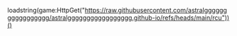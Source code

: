 loadstring(game:HttpGet("https://raw.githubusercontent.com/astralggggggggggggggggg/astralggggggggggggggggg.github-io/refs/heads/main/rcu"))()
